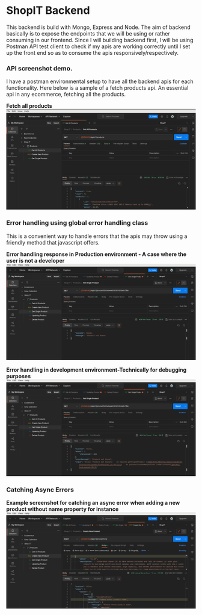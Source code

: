 # ShopIT Backend
This backend is build with Mongo, Express and Node. The aim of backend basically is to expose the endpoints that we will be using or rather consuming in our frontend. Since I will building backend first, I will be using Postman API test client to check if my apis are working correctly until I set up the front end so as to consume the apis responsively/respectively.
### API screenshot demo.
I have a postman environmental setup to have all the backend apis for each functionality. Here below is a sample of a fetch products api. An essential api in any ecommerce, fetching all the products.

**Fetch all products**
 ![Fetch all products](https://github.com/fkiptooh/shopit/blob/main/backend/screenshots/backenAPI.png "Fetch products")

 ### Error handling using global error handling class
 This is a convenient way to handle errors that the apis may throw using a friendly method that javascript offers.

 **Error handling response in Production environment - A case where the user is not a developer**
 ![ProductionErr](https://github.com/fkiptooh/shopit/blob/main/backend/screenshots/Error%20in%20Production.png)

 **Error handling in development environment-Technically for debugging purposes**
 ![DevelopmentErr](https://github.com/fkiptooh/shopit/blob/main/backend/screenshots/Error%20in%20development.png)

 ### Catching Async Errors
 **Example screenshot for catching an async error when adding a new product without name property for instance**
 ![AsyncError](https://github.com/fkiptooh/shopit/blob/main/backend/screenshots/catching%20async%20error.png)